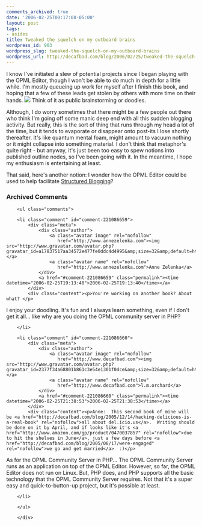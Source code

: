 ```yaml
---
comments_archived: true
date: '2006-02-25T00:17:08-05:00'
layout: post
tags:
- asides
title: Tweaked the squelch on my outboard brains
wordpress_id: 903
wordpress_slug: tweaked-the-squelch-on-my-outboard-brains
wordpress_url: http://decafbad.com/blog/2006/02/25/tweaked-the-squelch-on-my-outboard-brains
---
```

 <p>I know I've initiated a slew of potential projects since I began playing with the OPML Editor, though I won't be able to do much in depth for a little while.  I'm mostly queueing up work for myself after I finish this book, and hoping that a few of these leads get stolen by others with more time on their hands.  <img src="http://static.userland.com/shortcuts/images/qbullets/sidesmiley.gif">  Think of it as public brainstorming or doodles.</p>
 <p>Although, I do worry sometimes that there might be a few people out there who think I'm going off some manic deep end with all this sudden blogging activity.  But really, this is the sort of thing that runs through my head a lot of the time, but it tends to evaporate or disappear onto post-its I lose shortly thereafter.  It's like quantum mental foam, might amount to vacuum nothing or it might collapse into something material.  I don't think that metaphor's quite right - but anyway, it's just been too easy to spew notions into published outline nodes, so I've been going with it.  In the meantime, I hope my enthusiasm is entertaining at least.</p>
 <p>That said, here's another notion:  I wonder how the OPML Editor could be used to help facilitate <a href="http://www.structuredblogging.org/formats.php">Structured Blogging</a>?</p>

<div id="comments" class="comments archived-comments">
            <h3>Archived Comments</h3>
            
        <ul class="comments">
            
        <li class="comment" id="comment-221086659">
            <div class="meta">
                <div class="author">
                    <a class="avatar image" rel="nofollow" 
                       href="http://www.annezelenka.com"><img src="http://www.gravatar.com/avatar.php?gravatar_id=a17837517aa34572e477fe0ddc4d4995&amp;size=32&amp;default=http://mediacdn.disqus.com/1320279820/images/noavatar32.png"/></a>
                    <a class="avatar name" rel="nofollow" 
                       href="http://www.annezelenka.com">Anne Zelenka</a>
                </div>
                <a href="#comment-221086659" class="permalink"><time datetime="2006-02-25T19:13:40">2006-02-25T19:13:40</time></a>
            </div>
            <div class="content"><p>You're working on another book? About what? </p>

<p>I enjoy your doodling. It's fun and I always learn something, even if I don't get it all... like why are you doing the OPML community server in PHP?</p></div>
            
        </li>
    
        <li class="comment" id="comment-221086660">
            <div class="meta">
                <div class="author">
                    <a class="avatar image" rel="nofollow" 
                       href="http://www.decafbad.com"><img src="http://www.gravatar.com/avatar.php?gravatar_id=2377f34a68801b861c3e54e1301f0dce&amp;size=32&amp;default=http://mediacdn.disqus.com/1320279820/images/noavatar32.png"/></a>
                    <a class="avatar name" rel="nofollow" 
                       href="http://www.decafbad.com">l.m.orchard</a>
                </div>
                <a href="#comment-221086660" class="permalink"><time datetime="2006-02-25T21:38:53">2006-02-25T21:38:53</time></a>
            </div>
            <div class="content"><p>Anne:  This second book of mine will be <a href="http://decafbad.com/blog/2005/12/14/hacking-delicious-is-a-real-book" rel="nofollow">all about del.icio.us</a>.  Writing should be done on it by April, and if looks like it's <a href="http://www.amazon.com/gp/product/0470037857" rel="nofollow">due to hit the shelves in June</a>, just a few days before <a href="http://decafbad.com/blog/2005/06/17/were-engaged" rel="nofollow">we go and get married</a>  :)</p>

<p>As for the OPML Community Server in PHP...  The OPML Community Server runs as an application on top of the OPML Editor.  However, so far, the OPML Editor does not run on Linux.  But, PHP does, and PHP supports all the basic technology that the OPML Community Server requires.  Not that it's a super easy and quick-to-button-up project, but it's possible at least.</p></div>
            
        </li>
    
        </ul>
    
        </div>
    
